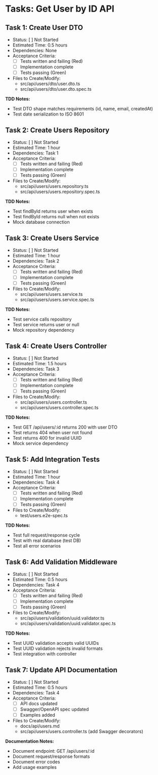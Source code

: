 # Tasks: Get User by ID API

## Task 1: Create User DTO
- Status: [ ] Not Started
- Estimated Time: 0.5 hours
- Dependencies: None
- Acceptance Criteria:
  - [ ] Tests written and failing (Red)
  - [ ] Implementation complete
  - [ ] Tests passing (Green)
- Files to Create/Modify:
  - src/api/users/dto/user.dto.ts
  - src/api/users/dto/user.dto.spec.ts

**TDD Notes:**
- Test DTO shape matches requirements (id, name, email, createdAt)
- Test date serialization to ISO 8601

## Task 2: Create Users Repository
- Status: [ ] Not Started
- Estimated Time: 1 hour
- Dependencies: Task 1
- Acceptance Criteria:
  - [ ] Tests written and failing (Red)
  - [ ] Implementation complete
  - [ ] Tests passing (Green)
- Files to Create/Modify:
  - src/api/users/users.repository.ts
  - src/api/users/users.repository.spec.ts

**TDD Notes:**
- Test findById returns user when exists
- Test findById returns null when not exists
- Mock database connection

## Task 3: Create Users Service
- Status: [ ] Not Started
- Estimated Time: 1 hour
- Dependencies: Task 2
- Acceptance Criteria:
  - [ ] Tests written and failing (Red)
  - [ ] Implementation complete
  - [ ] Tests passing (Green)
- Files to Create/Modify:
  - src/api/users/users.service.ts
  - src/api/users/users.service.spec.ts

**TDD Notes:**
- Test service calls repository
- Test service returns user or null
- Mock repository dependency

## Task 4: Create Users Controller
- Status: [ ] Not Started
- Estimated Time: 1.5 hours
- Dependencies: Task 3
- Acceptance Criteria:
  - [ ] Tests written and failing (Red)
  - [ ] Implementation complete
  - [ ] Tests passing (Green)
- Files to Create/Modify:
  - src/api/users/users.controller.ts
  - src/api/users/users.controller.spec.ts

**TDD Notes:**
- Test GET /api/users/:id returns 200 with user DTO
- Test returns 404 when user not found
- Test returns 400 for invalid UUID
- Mock service dependency

## Task 5: Add Integration Tests
- Status: [ ] Not Started
- Estimated Time: 1 hour
- Dependencies: Task 4
- Acceptance Criteria:
  - [ ] Tests written and failing (Red)
  - [ ] Implementation complete
  - [ ] Tests passing (Green)
- Files to Create/Modify:
  - test/users.e2e-spec.ts

**TDD Notes:**
- Test full request/response cycle
- Test with real database (test DB)
- Test all error scenarios

## Task 6: Add Validation Middleware
- Status: [ ] Not Started
- Estimated Time: 0.5 hours
- Dependencies: Task 4
- Acceptance Criteria:
  - [ ] Tests written and failing (Red)
  - [ ] Implementation complete
  - [ ] Tests passing (Green)
- Files to Create/Modify:
  - src/api/users/validation/uuid.validator.ts
  - src/api/users/validation/uuid.validator.spec.ts

**TDD Notes:**
- Test UUID validation accepts valid UUIDs
- Test UUID validation rejects invalid formats
- Test integration with controller

## Task 7: Update API Documentation
- Status: [ ] Not Started
- Estimated Time: 0.5 hours
- Dependencies: Task 4
- Acceptance Criteria:
  - [ ] API docs updated
  - [ ] Swagger/OpenAPI spec updated
  - [ ] Examples added
- Files to Create/Modify:
  - docs/api/users.md
  - src/api/users/users.controller.ts (add Swagger decorators)

**Documentation Notes:**
- Document endpoint: GET /api/users/:id
- Document request/response formats
- Document error codes
- Add usage examples
